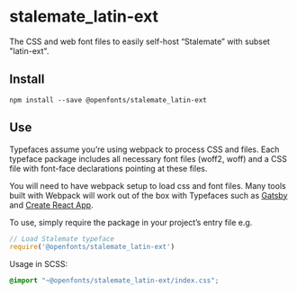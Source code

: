 
# stalemate_latin-ext

The CSS and web font files to easily self-host “Stalemate” with subset "latin-ext".

## Install

`npm install --save @openfonts/stalemate_latin-ext`

## Use

Typefaces assume you’re using webpack to process CSS and files. Each typeface
package includes all necessary font files (woff2, woff) and a CSS file with
font-face declarations pointing at these files.

You will need to have webpack setup to load css and font files. Many tools built
with Webpack will work out of the box with Typefaces such as [Gatsby](https://github.com/gatsbyjs/gatsby)
and [Create React App](https://github.com/facebookincubator/create-react-app).

To use, simply require the package in your project’s entry file e.g.

```javascript
// Load Stalemate typeface
require('@openfonts/stalemate_latin-ext')
```

Usage in SCSS:
```scss
@import "~@openfonts/stalemate_latin-ext/index.css";
```
